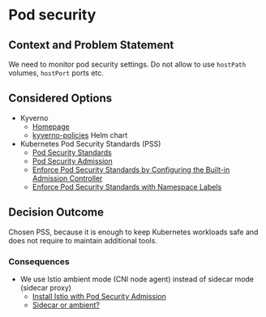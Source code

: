 # Pod security

## Context and Problem Statement

We need to monitor pod security settings. Do not allow to use `hostPath` volumes, `hostPort` ports etc.

## Considered Options

- Kyverno
  - [Homepage](https://kyverno.io/)
  - [kyverno-policies](https://github.com/kyverno/kyverno/tree/main/charts/kyverno-policies) Helm chart
- Kubernetes Pod Security Standards (PSS)
  - [Pod Security Standards](https://kubernetes.io/docs/concepts/security/pod-security-standards/)
  - [Pod Security Admission](https://kubernetes.io/docs/concepts/security/pod-security-admission/)
  - [Enforce Pod Security Standards by Configuring the Built-in Admission Controller](https://kubernetes.io/docs/tasks/configure-pod-container/enforce-standards-admission-controller/)
  - [Enforce Pod Security Standards with Namespace Labels](https://kubernetes.io/docs/tasks/configure-pod-container/enforce-standards-namespace-labels/)

## Decision Outcome

Chosen PSS, because it is enough to keep Kubernetes workloads safe and does not require to maintain additional tools.

### Consequences

- We use Istio ambient mode (CNI node agent) instead of sidecar mode (sidecar proxy)
  - [Install Istio with Pod Security Admission](https://istio.io/latest/docs/setup/additional-setup/pod-security-admission/)
  - [Sidecar or ambient?](https://istio.io/latest/docs/overview/dataplane-modes/)
